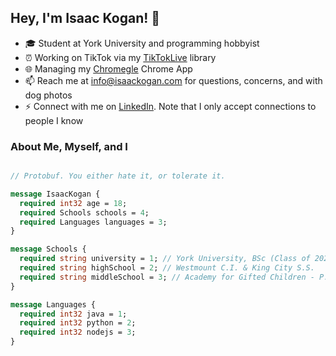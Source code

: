 ## Hey, I'm Isaac Kogan! 👋
 
- 🎓 Student at York University and programming hobbyist
- ⏰ Working on TikTok via my [TikTokLive](https://github.com/isaackogan/TikTokLive/) library
- 🌐 Managing my [Chromegle](https://github.com/ChromegleApp/Chromegle) Chrome App
- 📫 Reach me at [info@isaackogan.com](mailto:info@isaackogan.com) for questions, concerns, and with dog photos
- ⚡ Connect with me on [LinkedIn](https://www.linkedin.com/in/isaackogan/). Note that I only accept connections to people I know

### About Me, Myself, and I

```protobuf

// Protobuf. You either hate it, or tolerate it. 

message IsaacKogan {
  required int32 age = 18;
  required Schools schools = 4;
  required Languages languages = 3;
}

message Schools {
  required string university = 1; // York University, BSc (Class of 2026)
  required string highSchool = 2; // Westmount C.I. & King City S.S.
  required string middleSchool = 3; // Academy for Gifted Children - P.A.C.E.
}

message Languages {
  required int32 java = 1;
  required int32 python = 2;
  required int32 nodejs = 3;
}

```

